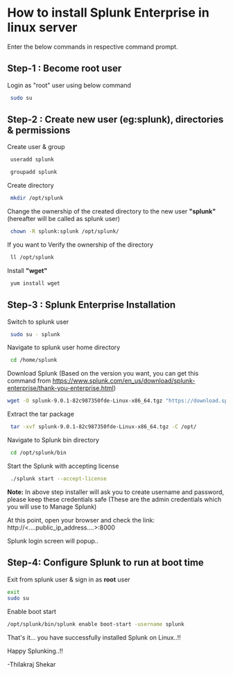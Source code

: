 
# How to install Splunk Enterprise in linux server

Enter the below commands in respective command prompt.

## Step-1 : Become root user
Login as "root" user using below command
```bash
 sudo su 

```
## Step-2 : Create new user (eg:splunk), directories & permissions

Create user & group

```bash
 useradd splunk

 groupadd splunk

```
Create directory
```bash
 mkdir /opt/splunk
```

Change the ownership of the created directory to the new user **"splunk"** (hereafter will be called as splunk user)

```bash
 chown -R splunk:splunk /opt/splunk/
```


If you want to Verify the ownership of the directory
```bash
 ll /opt/splunk
```

Install **"wget"**
```bash
 yum install wget
```

## Step-3 : Splunk Enterprise Installation

Switch to splunk user 
```bash
 sudo su - splunk
```

Navigate to splunk user home directory
```bash
 cd /home/splunk
```

Download Splunk (Based on the version you want, you can get this command from https://www.splunk.com/en_us/download/splunk-enterprise/thank-you-enterprise.html)
```bash
wget -O splunk-9.0.1-82c987350fde-Linux-x86_64.tgz "https://download.splunk.com/products/splunk/releases/9.0.1/linux/splunk-9.0.1-82c987350fde-Linux-x86_64.tgz"
```

Extract the tar package
```bash
 tar -xvf splunk-9.0.1-82c987350fde-Linux-x86_64.tgz -C /opt/
```

Navigate to Splunk bin directory
```bash
 cd /opt/splunk/bin
```

Start the Splunk with accepting license
```bash
 ./splunk start --accept-license
```

**Note:** In above step installer will ask you to create username and password, please keep these credentials safe (These are the admin credentials which you will use to Manage Splunk)

At this point, open your browser and check the link: http://<....public_ip_address....>:8000

Splunk login screen will popup..

## Step-4: Configure Splunk to run at boot time

Exit from splunk user & sign in as **root** user
``` bash
exit
sudo su 
```

Enable boot start
``` bash
/opt/splunk/bin/splunk enable boot-start -username splunk
```

That's it... you have successfully installed Splunk on Linux..!!

Happy Splunking..!!



-Thilakraj Shekar